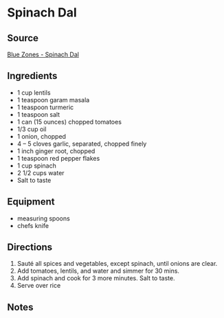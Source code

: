 ---
---

# Spinach Dal

## Source

[Blue Zones - Spinach Dal](https://www.bluezones.com/recipe/longevity-dal-palak-spinach-dal/)

## Ingredients

- 1 cup lentils
- 1 teaspoon garam masala
- 1 teaspoon turmeric
- 1 teaspoon salt
- 1 can (15 ounces) chopped tomatoes
- 1/3 cup oil
- 1 onion, chopped
- 4 – 5 cloves garlic, separated, chopped finely
- 1 inch ginger root, chopped
- 1 teaspoon red pepper flakes
- 1 cup spinach
- 2 1/2 cups water
- Salt to taste

## Equipment

- measuring spoons
- chefs knife

## Directions

1. Sauté all spices and vegetables, except spinach, until onions are clear.
1. Add tomatoes, lentils, and water and simmer for 30 mins.
1. Add spinach and cook for 3 more minutes. Salt to taste.
1. Serve over rice

## Notes
